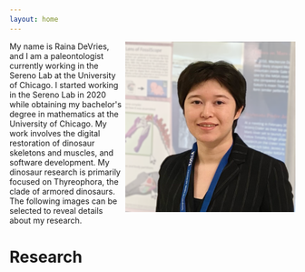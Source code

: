 ```yaml
---
layout: home 
---
```


<img align="right" src="/assets/Profile_May2023.png" alt="Raina DeVries profile picture" width=300px height=300px>

My name is Raina DeVries, and I am a paleontologist currently working in the Sereno Lab at the University of Chicago. I started working in the Sereno Lab in 2020 while obtaining my bachelor's degree in mathematics at the University of Chicago. My work involves the digital restoration of dinosaur skeletons and muscles, and software development. My dinosaur research is primarily focused on Thyreophora, the clade of armored dinosaurs. The following images can be selected to reveal details about my research.

# Research
